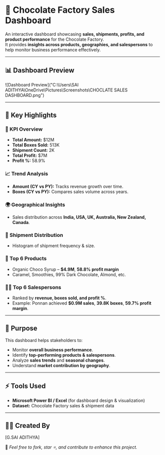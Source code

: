 # 🍫 Chocolate Factory Sales Dashboard  

An interactive dashboard showcasing **sales, shipments, profits, and product performance** for the Chocolate Factory.  
It provides **insights across products, geographies, and salespersons** to help monitor business performance effectively.  

---

## 📊 Dashboard Preview  
![Dashboard Preview]("C:\Users\SAI ADITHYA\OneDrive\Pictures\Screenshots\CHOCLATE SALES DASHBOARD.png")  

---

## 🔹 Key Highlights  

### 📌 KPI Overview  
- **Total Amount:** $12M  
- **Total Boxes Sold:** 513K  
- **Shipment Count:** 2K  
- **Total Profit:** $7M  
- **Profit %:** 58.9%  

### 📈 Trend Analysis  
- **Amount (CY vs PY):** Tracks revenue growth over time.  
- **Boxes (CY vs PY):** Compares sales volume across years.  

### 🌍 Geographical Insights  
- Sales distribution across **India, USA, UK, Australia, New Zealand, Canada**.  

### 🚚 Shipment Distribution  
- Histogram of shipment frequency & size.  

### 🥇 Top 6 Products  
- Organic Choco Syrup – **$4.9M**, **58.8% profit margin**  
- Caramel, Smoothies, 99% Dark Chocolate, Almond, etc.  

### 👨‍💼 Top 6 Salespersons  
- Ranked by **revenue, boxes sold, and profit %**.  
- Example: Ponnan achieved **$0.9M sales**, **39.8K boxes**, **59.7% profit margin**.  

---

## 🎯 Purpose  
This dashboard helps stakeholders to:  
- Monitor **overall business performance**.  
- Identify **top-performing products & salespersons**.  
- Analyze **sales trends** and **seasonal changes**.  
- Understand **market contribution by geography**.  

---

## ⚡ Tools Used  
- **Microsoft Power BI / Excel** (for dashboard design & visualization)  
- **Dataset:** Chocolate Factory sales & shipment data  

---

## 👨‍💻 Created By  
[G.SAI ADITHYA]  

📌 *Feel free to fork, star ⭐, and contribute to enhance this project.*  

